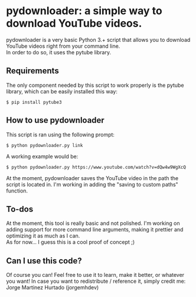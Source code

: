 # pydownloader: a simple way to download YouTube videos.

pydownloader is a very basic Python 3.+ script that allows you to download YouTube videos right from your command line. </br>In order to do so, it uses the pytube library.

## Requirements

The only component needed by this script to work properly is the pytube library, which can be easily installed this way:

```
$ pip install pytube3
```

## How to use pydownloader

This script is ran using the following prompt:

```
$ python pydownloader.py link
```

A working example would be:

```
$ python pydownloader.py https://www.youtube.com/watch?v=dQw4w9WgXcQ
```

At the moment, pydownloader saves the YouTube video in the path the script is located in. I'm working in adding the "saving to custom paths" function.

## To-dos

At the moment, this tool is really basic and not polished. I'm working on adding support for more command line arguments, making it prettier and optimizing it as much as I can.</br>
As for now... I guess this is a cool proof of concept ;)

## Can I use this code?

Of course you can! Feel free to use it to learn, make it better, or whatever you want! In case you want to redistribute / reference it, simply credit me:
Jorge Martinez Hurtado (jorgemhdev)
